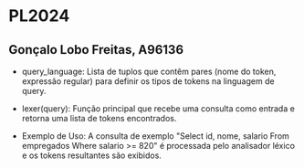 # PL2024

## Gonçalo Lobo Freitas, A96136

- query_language: Lista de tuplos que contêm pares (nome do token, expressão regular) para definir os tipos de tokens na linguagem de query.

- lexer(query): Função principal que recebe uma consulta como entrada e retorna uma lista de tokens encontrados.

- Exemplo de Uso: A consulta de exemplo "Select id, nome, salario From empregados Where salario >= 820" é processada pelo analisador léxico e os tokens resultantes são exibidos.
